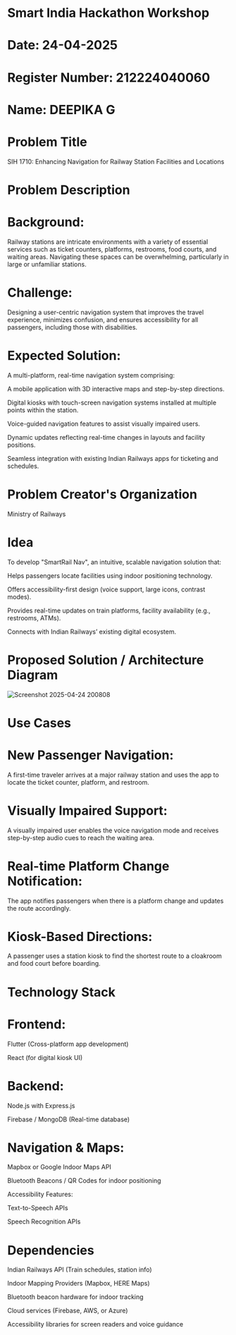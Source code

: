 # Smart India Hackathon Workshop

# Date: 24-04-2025

# Register Number: 212224040060

# Name: DEEPIKA G

# Problem Title

SIH 1710: Enhancing Navigation for Railway Station Facilities and Locations

# Problem Description

# Background:

Railway stations are intricate environments with a variety of essential services such as ticket counters, platforms, restrooms, food courts, and waiting areas. Navigating these spaces can be overwhelming, particularly in large or unfamiliar stations.

# Challenge:

Designing a user-centric navigation system that improves the travel experience, minimizes confusion, and ensures accessibility for all passengers, including those with disabilities.

# Expected Solution:

A multi-platform, real-time navigation system comprising:

A mobile application with 3D interactive maps and step-by-step directions.

Digital kiosks with touch-screen navigation systems installed at multiple points within the station.

Voice-guided navigation features to assist visually impaired users.

Dynamic updates reflecting real-time changes in layouts and facility positions.

Seamless integration with existing Indian Railways apps for ticketing and schedules.

# Problem Creator's Organization

Ministry of Railways

# Idea

To develop "SmartRail Nav", an intuitive, scalable navigation solution that:

Helps passengers locate facilities using indoor positioning technology.

Offers accessibility-first design (voice support, large icons, contrast modes).

Provides real-time updates on train platforms, facility availability (e.g., restrooms, ATMs).

Connects with Indian Railways’ existing digital ecosystem.

# Proposed Solution / Architecture Diagram

![Screenshot 2025-04-24 200808](https://github.com/user-attachments/assets/eed8f657-2576-46ff-b1a0-a2cb3b1e7d72)
            
    


# Use Cases
# New Passenger Navigation:

A first-time traveler arrives at a major railway station and uses the app to locate the ticket counter, platform, and restroom.

# Visually Impaired Support:

A visually impaired user enables the voice navigation mode and receives step-by-step audio cues to reach the waiting area.

# Real-time Platform Change Notification:

The app notifies passengers when there is a platform change and updates the route accordingly.

# Kiosk-Based Directions:

A passenger uses a station kiosk to find the shortest route to a cloakroom and food court before boarding.

# Technology Stack
# Frontend:

Flutter (Cross-platform app development)

React (for digital kiosk UI)

# Backend:

Node.js with Express.js

Firebase / MongoDB (Real-time database)

# Navigation & Maps:

Mapbox or Google Indoor Maps API

Bluetooth Beacons / QR Codes for indoor positioning

Accessibility Features:

Text-to-Speech APIs

Speech Recognition APIs

# Dependencies

Indian Railways API (Train schedules, station info)

Indoor Mapping Providers (Mapbox, HERE Maps)

Bluetooth beacon hardware for indoor tracking

Cloud services (Firebase, AWS, or Azure)

Accessibility libraries for screen readers and voice guidance

